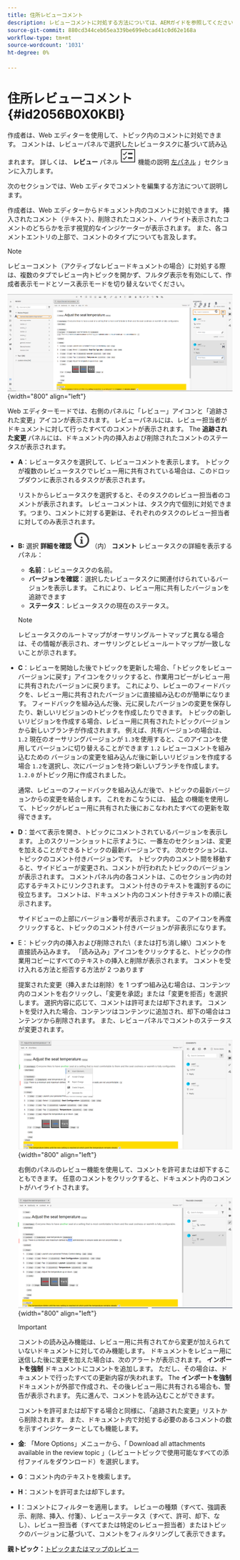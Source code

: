```yaml
---
title: 住所レビューコメント
description: レビューコメントに対処する方法については、AEMガイドを参照してください。 作成者がドキュメント内のコメントを編集、フィルター、許可、拒否する方法を確認します。
source-git-commit: 880cd344ceb65ea339be699ebcad41c0d62e168a
workflow-type: tm+mt
source-wordcount: '1031'
ht-degree: 0%

---
```


# 住所レビューコメント {#id2056B0X0KBI}


作成者は、Web エディターを使用して、トピック内のコメントに対処できます。 コメントは、レビューパネルで選択したレビュータスクに基づいて読み込まれます。 詳しくは、 **レビュー** パネル ![](images/active-review-tasklist-icon.svg) 機能の説明 [左パネル](../user-guide/web-editor-features.md#id2051EA0M0HS) 」セクションに入力します。

次のセクションでは、Web エディタでコメントを編集する方法について説明します。

作成者は、Web エディターからドキュメント内のコメントに対処できます。 挿入されたコメント（テキスト）、削除されたコメント、ハイライト表示されたコメントのどちらかを示す視覚的なインジケーターが表示されます。 また、各コメントエントリの上部で、コメントのタイプについても言及します。

>[!NOTE]
>
> レビューコメント（アクティブなレビュードキュメントの場合）に対処する際は、複数のタブでレビュー内トピックを開かず、フルタグ表示を有効にして、作成者表示モードとソース表示モードを切り替えないでください。

![](images/comments-page-web-editor_cs.png){width="800" align="left"}

Web エディターモードでは、右側のパネルに「レビュー」アイコンと「追跡された変更」アイコンが表示されます。 レビューパネルには、レビュー担当者がドキュメントに対して行ったすべてのコメントが表示されます。 The **追跡された変更** パネルには、ドキュメント内の挿入および削除されたコメントのステータスが表示されます。

- **A**：レビュータスクを選択して、レビューコメントを表示します。 トピックが複数のレビュータスクでレビュー用に共有されている場合は、このドロップダウンに表示されるタスクが表示されます。

  リストからレビュータスクを選択すると、そのタスクのレビュー担当者のコメントが表示されます。 レビューコメントは、タスク内で個別に対処できます。つまり、コメントに対する更新は、それぞれのタスクのレビュー担当者に対してのみ表示されます。

- **B:**  選択 **詳細を確認** ![](images/active-review-info-icon.svg) （内） **コメント** レビュータスクの詳細を表示するパネル：

   - **名前**：レビュータスクの名前。
   - **バージョンを確認**：選択したレビュータスクに関連付けられているバージョンを表示します。 これにより、レビュー用に共有したバージョンを追跡できます
   - **ステータス**：レビュータスクの現在のステータス。

  >[!NOTE]
  >
  > レビュータスクのルートマップがオーサリングルートマップと異なる場合は、その情報が表示され、オーサリングとレビュールートマップが一致しないことが示されます。

- **C**：レビューを開始した後でトピックを更新した場合、「トピックをレビューバージョンに戻す」アイコンをクリックすると、作業用コピーがレビュー用に共有されたバージョンに戻ります。 これにより、レビューのフィードバックを、レビュー用に共有されたバージョンに直接組み込むのが簡単になります。 フィードバックを組み込んだ後、元に戻したバージョンの変更を保存したり、新しいリビジョンのトピックを作成したりできます。 トピックの新しいリビジョンを作成する場合、レビュー用に共有されたトピックバージョンから新しいブランチが作成されます。 例えば、共有バージョンの場合は、 `1.2` 現在のオーサリングバージョンが `1.3`を使用すると、このアイコンを使用してバージョンに切り替えることができます `1.2` レビューコメントを組み込むための バージョンの変更を組み込んだ後に新しいリビジョンを作成する場合 `1.2`を選択し、次にバージョンを持つ新しいブランチを作成します。 `1.2.0` がトピック用に作成されました。

  通常、レビューのフィードバックを組み込んだ後で、トピックの最新バージョンからの変更を結合します。 これをおこなうには、 [結合](web-editor-features.md#id205DF04E0HS) の機能を使用して、トピックがレビュー用に共有された後におこなわれたすべての更新を取得できます。

- **D**：並べて表示を開き、トピックにコメントされているバージョンを表示します。 上のスクリーンショットに示すように、一番左のセクションは、変更を加えることができるトピックの最新バージョンです。 次のセクションは、トピックのコメント付きバージョンです。 トピック内のコメント間を移動すると、サイドビューが変更され、コメントが行われたトピックのバージョンが表示されます。 コメントパネル内の各コメントは、このセクション内の対応するテキストにリンクされます。 コメント付きのテキストを識別するのに役立ちます。 コメントは、ドキュメント内のコメント付きテキストの順に表示されます。

  サイドビューの上部にバージョン番号が表示されます。 このアイコンを再度クリックすると、トピックのコメント付きバージョンが非表示になります。

- E：トピック内の挿入および削除された\（または打ち消し線\）コメントを直接読み込みます。 「読み込み」アイコンをクリックすると、トピックの作業用コピーにすべてのテキストの挿入と削除が表示されます。 コメントを受け入れる方法と拒否する方法が 2 つあります

  提案された変更（挿入または削除）を 1 つずつ組み込む場合は、コンテンツ内のコメントを右クリックし、「変更を承認」または「変更を拒否」を選択します。 選択内容に応じて、コメントは許可または却下されます。 コメントを受け入れた場合、コンテンツはコンテンツに追加され、却下の場合はコンテンツから削除されます。 また、レビューパネルでコメントのステータスが変更されます。

  ![](images/import-comment-accept-web-editor_cs.png){width="800" align="left"}

  右側のパネルのレビュー機能を使用して、コメントを許可または却下することもできます。 任意のコメントをクリックすると、ドキュメント内のコメントがハイライトされます。

  ![](images/changes-tab_cs.png){width="800" align="left"}

  >[!IMPORTANT]
  >
  > コメントの読み込み機能は、レビュー用に共有されてから変更が加えられていないドキュメントに対してのみ機能します。 ドキュメントをレビュー用に送信した後に変更を加えた場合は、次のアラートが表示されます。 **インポートを強制** ドキュメントにコメントを追加します。 ただし、その場合は、ドキュメントで行ったすべての更新内容が失われます。 The **インポートを強制** ドキュメントが外部で作成され、その後レビュー用に共有される場合も、警告が表示されます。 先に進んで、コメントを読み込むことができます。

  コメントを許可または却下する場合と同様に、「追跡された変更」リストから削除されます。 また、ドキュメント内で対処する必要のあるコメントの数を示すインジケーターとしても機能します。

- **金**: 「More Options」メニューから、「 Download all attachments available in the review topic 」（レビュートピックで使用可能なすべての添付ファイルをダウンロード）を選択します。
- **G**：コメント内のテキストを検索します。
- **H**：コメントを許可または却下します。

- **I**：コメントにフィルターを適用します。 レビューの種類（すべて、強調表示、削除、挿入、付箋）、レビューステータス（すべて、許可、却下、なし）、レビュー担当者（すべてまたは特定のレビュー担当者）またはトピックのバージョンに基づいて、コメントをフィルタリングして表示できます。


**親トピック：**[&#x200B;トピックまたはマップのレビュー](review.md)
